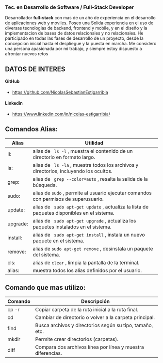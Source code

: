 ### Tec. en Desarrollo de Software / Full-Stack Developer

Desarrollador **full-stack** con mas de un año de experiencia en el desarrollo de aplicaciones web y moviles. Poseo una Solida experiencia en el uso de diversas tecnologias de backend, frontend y mobile, y en el diseño y la implementacion de bases de datos relacionales y no relacionales.
He participado en todas las fases de desarrollo de un proyecto, desde la concepcion inicial hasta el despliegue y la puesta en marcha.
Me considero una persona apasionada por mi trabajo, y siempre estoy dispuesto a afrontar nuevos retos

## DATOS DE INTERES

#### GitHub
- https://github.com/NicolasSebastianEstigarribia

#### Linkedin
- https://www.linkedin.com/in/nicolas-estigarribia/


## Comandos Alias:  

| Alias   | Utilidad |
| ------  | ---------|
| ll:     | alias de ``` ls -l``` , muestra el contenido de un directorio en formato largo.
| la:     | alias de ``` ls -la``` , muestra todos los archivos y directorios, incluyendo los ocultos.
| grep:   | alias de ``` grep --color=auto``` , resalta la salida de la búsqueda.
| sudo:   | alias de ``` sudo ``` , permite al usuario ejecutar comandos con permisos de superusuario.
| update: | alias de ``` sudo apt-get update``` , actualiza la lista de paquetes disponibles en el sistema.
| upgrade:| alias de ``` sudo apt-get upgrade``` , actualiza los paquetes instalados en el sistema.
| install:| alias de ``` sudo apt-get install``` , instala un nuevo paquete en el sistema.
| remove: | alias de ``` sudo apt-get remove ``` , desinstala un paquete del sistema.
| cls:    | alias de ``` clear ``` , limpia la pantalla de la terminal.
| alias:  | muestra todos los alias definidos por el usuario.

## Comando que mas utilizo:
| Comando | Descripción                                                 |
| ------  | ------                                                      |
| cp -r   | Copiar carpeta de la ruta inicial a la ruta final.          |
| cd      | Cambiar de directorio o volver a la carpeta principal.      |
| find    | Busca archivos y directorios según su tipo, tamaño, etc.    |
| mkdir   | Permite crear directorios (carpetas).                       |
| diff    | Compara dos archivos línea por línea y muestra diferencias. |
